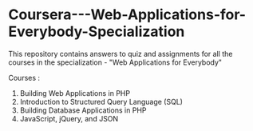 # Coursera---Web-Applications-for-Everybody-Specialization

This repository contains answers to quiz and assignments for all the courses in the specialization - "Web Applications for Everybody" 

Courses :
 1. Building Web Applications in PHP
 2. Introduction to Structured Query Language (SQL)
 3. Building Database Applications in PHP
 4. JavaScript, jQuery, and JSON
